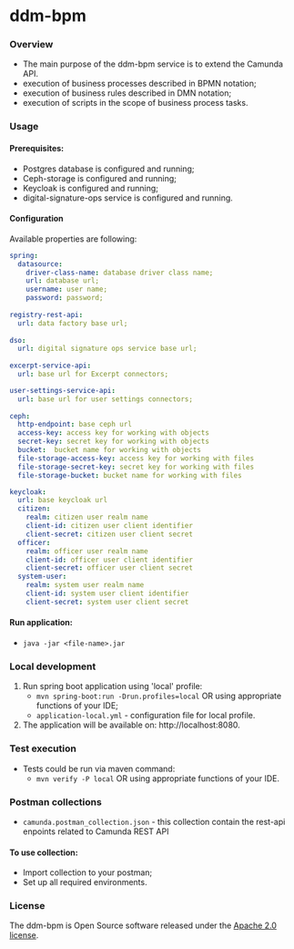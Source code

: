 # ddm-bpm

### Overview

* The main purpose of the ddm-bpm service is to extend the Camunda API.
* execution of business processes described in BPMN notation;
* execution of business rules described in DMN notation;
* execution of scripts in the scope of business process tasks.

### Usage

#### Prerequisites:

* Postgres database is configured and running;
* Ceph-storage is configured and running;
* Keycloak is configured and running;
* digital-signature-ops service is configured and running.

#### Configuration

Available properties are following:

```yaml
spring:
  datasource:
    driver-class-name: database driver class name;
    url: database url;
    username: user name;
    password: password;
    
registry-rest-api:
  url: data factory base url;
    
dso:
  url: digital signature ops service base url;
  
excerpt-service-api:
  url: base url for Excerpt connectors;

user-settings-service-api:
  url: base url for user settings connectors;
  
ceph:
  http-endpoint: base ceph url
  access-key: access key for working with objects
  secret-key: secret key for working with objects
  bucket:  bucket name for working with objects
  file-storage-access-key: access key for working with files
  file-storage-secret-key: secret key for working with files
  file-storage-bucket: bucket name for working with files

keycloak:
  url: base keycloak url
  citizen:
    realm: citizen user realm name
    client-id: citizen user client identifier
    client-secret: citizen user client secret
  officer:
    realm: officer user realm name
    client-id: officer user client identifier
    client-secret: officer user client secret
  system-user:
    realm: system user realm name
    client-id: system user client identifier
    client-secret: system user client secret
```

#### Run application:

* `java -jar <file-name>.jar`

### Local development

1. Run spring boot application using 'local' profile:
    * `mvn spring-boot:run -Drun.profiles=local` OR using appropriate functions of your IDE;
    * `application-local.yml` - configuration file for local profile.
2. The application will be available on: http://localhost:8080.

### Test execution

* Tests could be run via maven command:
    * `mvn verify -P local` OR using appropriate functions of your IDE.
    
### Postman collections

* `camunda.postman_collection.json` - this collection contain the rest-api enpoints related to
  Camunda REST API

#### To use collection:

- Import collection to your postman;
- Set up all required environments.

### License

The ddm-bpm is Open Source software released under
the [Apache 2.0 license](https://www.apache.org/licenses/LICENSE-2.0).